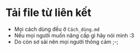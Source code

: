 # Tải file từ liên kết

- Mọi cách dùng đều ở `Cách_dùng.md`
- Nếu mọi người muốn nâng cấp gì hãy nói mình :3
- Do còn sơ sài nên mọi người thông cảm ;-;